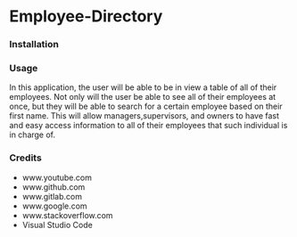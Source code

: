 # Employee-Directory
<h3>Installation</h3>
<p></p>
<h3>Usage</h3>
<p>In this application, the user will be able to be in view a table of all of their employees. Not only will the user be able to see all of their employees at once, but they will be able to search for a certain employee based on their first name. This will allow managers,supervisors, and owners to have fast and easy access information to all of their employees that such individual is in charge of.</p>
<h3>Credits</h3>
<ul>
    <li>www.youtube.com</li>
    <li>www.github.com</li>
    <li>www.gitlab.com</li>
    <li>www.google.com</li>
    <li>www.stackoverflow.com</li>
    <li>Visual Studio Code</li>
</ul>
